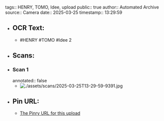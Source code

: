 tags:: HENRY, TOMO, Idee, upload
public:: true
author:: Automated Archive
source:: Camera
date:: 2025-03-25
timestamp:: 13:29:59

- ## OCR Text:
	- #HENRY
	  #TOMO
	  #Idee 2
- ## Scans:
- ### Scan 1
  annotated:: false
	- ![./assets/scans/2025-03-25T13-29-59-9391.jpg](./assets/scans/2025-03-25T13-29-59-9391.jpg)
- ## Pin URL:
	- [The Pinry URL for this upload](https://pinry.petau.net/pins/279/)